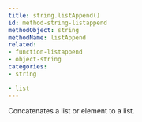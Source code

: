 ```yaml
---
title: string.listAppend()
id: method-string-listappend
methodObject: string
methodName: listAppend
related:
- function-listappend
- object-string
categories:
- string

- list
---
```


Concatenates a list or element to a list.